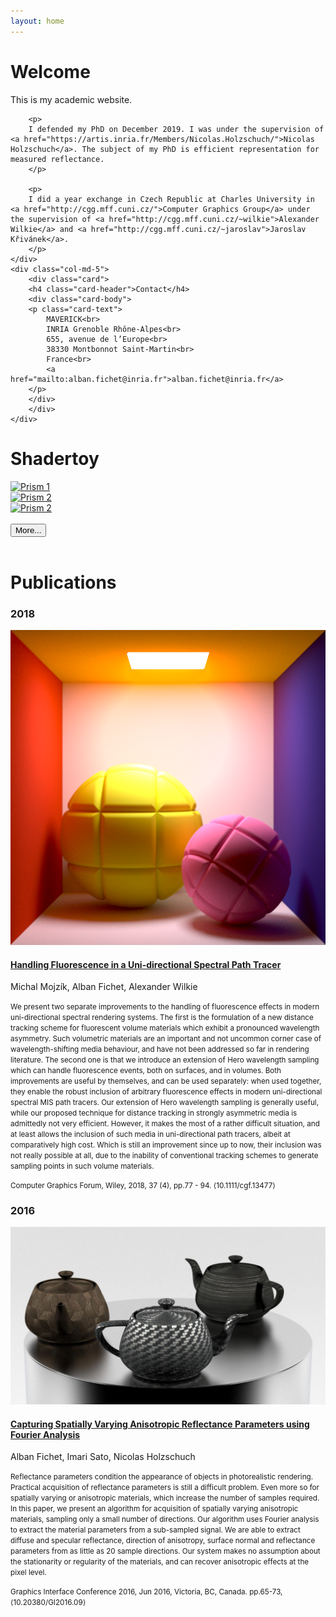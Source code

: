 ```yaml
---
layout: home
---
```

<h1 class="display-1">Welcome</h1>

<div class="row">
    <div class="col-md-7">
        <p>
        This is my academic website.
        </p>

        <p>
        I defended my PhD on December 2019. I was under the supervision of <a href="https://artis.inria.fr/Members/Nicolas.Holzschuch/">Nicolas Holzschuch</a>. The subject of my PhD is efficient representation for measured reflectance.
        </p>

        <p>
        I did a year exchange in Czech Republic at Charles University in <a href="http://cgg.mff.cuni.cz/">Computer Graphics Group</a> under the supervision of <a href="http://cgg.mff.cuni.cz/~wilkie">Alexander Wilkie</a> and <a href="http://cgg.mff.cuni.cz/~jaroslav">Jaroslav Křivánek</a>. 
        </p>
    </div>
    <div class="col-md-5">
        <div class="card">
        <h4 class="card-header">Contact</h4>
        <div class="card-body">
        <p class="card-text">
            MAVERICK<br>
            INRIA Grenoble Rhône-Alpes<br>
            655, avenue de l’Europe<br>
            38330 Montbonnot Saint-Martin<br>
            France<br>
            <a href="mailto:alban.fichet@inria.fr">alban.fichet@inria.fr</a>
        </p>
        </div>
        </div>
    </div>
</div>

Shadertoy
=========
<div class="row">
    <div class="col-sm">
        <a href="https://www.shadertoy.com/view/WtlSWM"><img src="../images/shadertoy/WtlSWM.jpg" class="img-thumbnail rounded mx-auto d-block" alt="Prism 1"></a>
    </div>
    <div class="col-sm">
        <a href="https://www.shadertoy.com/view/wlSXz3"><img src="../images/shadertoy/wlSXz3.jpg" class="img-thumbnail rounded mx-auto d-block" alt="Prism 2"></a>
    </div>
    <div class="col-sm">
        <a href="https://www.shadertoy.com/view/3ljXDd"><img src="../images/shadertoy/3ljXDd.jpg" class="img-thumbnail rounded mx-auto d-block" alt="Prism 2"></a>
    </div>
</div>
<br>
<div class="text-right">
<a href="shadertoy"><button class="btn btn-outline-primary">More...</button></a>
</div>
<br>

Publications
============
<div class="card">
    <h3 class="card-header">2018</h3>
    <div class="container h-100">
        <div class="row no-gutters align-items-center h-100">
            <div class="col-md-2 mx-auto">
                <img src="images/18_teaser_fluo.png" class="card-img img-thumbnail" alt="teaser">
            </div>
            <div class="col-md-10">
                <div class="card-body">
                    <h4 class="card-title"><a href="https://hal.inria.fr/hal-01818826">Handling Fluorescence in a Uni-directional Spectral Path Tracer</a></h4>
                    <p class="card-text">Michal Mojzík, Alban Fichet, Alexander Wilkie</p>
                    <p class="card-text"><small>We present two separate improvements to the handling of fluorescence effects in modern uni-directional spectral rendering systems. The first is the formulation of a new distance tracking scheme for fluorescent volume materials which exhibit a pronounced wavelength asymmetry. Such volumetric materials are an important and not uncommon corner case of wavelength-shifting media behaviour, and have not been addressed so far in rendering literature. The second one is that we introduce an extension of Hero wavelength sampling which can handle fluorescence events, both on surfaces, and in volumes. Both improvements are useful by themselves, and can be used separately: when used together, they enable the robust inclusion of arbitrary fluorescence effects in modern uni-directional spectral MIS path tracers. Our extension of Hero wavelength sampling is generally useful, while our proposed technique for distance tracking in strongly asymmetric media is admittedly not very efficient. However, it makes the most of a rather difficult situation, and at least allows the inclusion of such media in uni-directional path tracers, albeit at comparatively high cost. Which is still an improvement since up to now, their inclusion was not really possible at all, due to the inability of conventional tracking schemes to generate sampling points in such volume materials.</small></p>
                    <p class="card-text"><small class="text-muted">Computer Graphics Forum, Wiley, 2018, 37 (4), pp.77 - 94. ⟨10.1111/cgf.13477⟩</small></p>
                </div>
            </div>
        </div>
    </div>
</div>

<div class="card">
    <h3 class="card-header">2016</h3>
    <div class="container h-100">
        <div class="row no-gutters align-items-center h-100">
            <div class="col-md-2 mx-auto">
                <img src="images/16_teaser.jpg" class="card-img img-thumbnail" alt="teaser">
            </div>
            <div class="col-md-10">
                <div class="card-body">
                    <h4 class="card-title"><a href="https://hal.inria.fr/hal-01302120v2">Capturing Spatially Varying Anisotropic Reflectance Parameters using Fourier Analysis</a></h4>
                    <p class="card-text">Alban Fichet, Imari Sato, Nicolas Holzschuch</p>
                    <p class="card-text"><small>Reflectance parameters condition the appearance of objects in photorealistic rendering. Practical acquisition of reflectance parameters is still a difficult problem. Even more so for spatially varying or anisotropic materials, which increase the number of samples required. In this paper, we present an algorithm for acquisition of spatially varying anisotropic materials, sampling only a small number of directions. Our algorithm uses Fourier analysis to extract the material parameters from a sub-sampled signal. We are able to extract diffuse and specular reflectance, direction of anisotropy, surface normal and reflectance parameters from as little as 20 sample directions. Our system makes no assumption about the stationarity or regularity of the materials, and can recover anisotropic effects at the pixel level.</small></p>
                    <p class="card-text"><small class="text-muted">Graphics Interface Conference 2016, Jun 2016, Victoria, BC, Canada. pp.65-73, ⟨10.20380/GI2016.09⟩</small></p>
                </div>
            </div>
        </div>
    </div>
</div>


